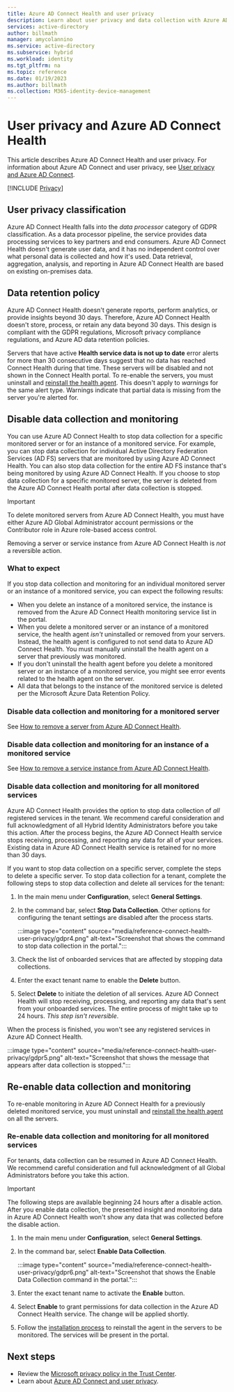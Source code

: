 ```yaml
---
title: Azure AD Connect Health and user privacy
description: Learn about user privacy and data collection with Azure AD Connect Health.
services: active-directory
author: billmath
manager: amycolannino
ms.service: active-directory
ms.subservice: hybrid
ms.workload: identity
ms.tgt_pltfrm: na
ms.topic: reference
ms.date: 01/19/2023
ms.author: billmath
ms.collection: M365-identity-device-management
---
```


# User privacy and Azure AD Connect Health

This article describes Azure AD Connect Health and user privacy. For information about Azure AD Connect and user privacy, see [User privacy and Azure AD Connect](reference-connect-user-privacy.md).

[!INCLUDE [Privacy](../../../includes/gdpr-intro-sentence.md)]

## User privacy classification

Azure AD Connect Health falls into the *data processor* category of GDPR classification. As a data processor pipeline, the service provides data processing services to key partners and end consumers. Azure AD Connect Health doesn't generate user data, and it has no independent control over what personal data is collected and how it's used. Data retrieval, aggregation, analysis, and reporting in Azure AD Connect Health are based on existing on-premises data.

## Data retention policy

Azure AD Connect Health doesn't generate reports, perform analytics, or provide insights beyond 30 days. Therefore, Azure AD Connect Health doesn't store, process, or retain any data beyond 30 days. This design is compliant with the GDPR regulations, Microsoft privacy compliance regulations, and Azure AD data retention policies.

Servers that have active **Health service data is not up to date** error alerts for more than 30 consecutive days suggest that no data has reached Connect Health during that time. These servers will be disabled and not shown in the Connect Health portal. To re-enable the servers, you must uninstall and [reinstall the health agent](how-to-connect-health-agent-install.md). This doesn't apply to *warnings* for the same alert type. Warnings indicate that partial data is missing from the server you're alerted for.

## Disable data collection and monitoring

You can use Azure AD Connect Health to stop data collection for a specific monitored server or for an instance of a monitored service. For example, you can stop data collection for individual Active Directory Federation Services (AD FS) servers that are monitored by using Azure AD Connect Health. You can also stop data collection for the entire AD FS instance that's being monitored by using Azure AD Connect Health. If you choose to stop data collection for a specific monitored server, the server is deleted from the Azure AD Connect Health portal after data collection is stopped.

> [!IMPORTANT]
> To delete monitored servers from Azure AD Connect Health, you must have either Azure AD Global Administrator account permissions or the Contributor role in Azure role-based access control.
>
> Removing a server or service instance from Azure AD Connect Health is *not* a reversible action.

### What to expect

If you stop data collection and monitoring for an individual monitored server or an instance of a monitored service, you can expect the following results:

- When you delete an instance of a monitored service, the instance is removed from the Azure AD Connect Health monitoring service list in the portal.
- When you delete a monitored server or an instance of a monitored service, the health agent *isn't* uninstalled or removed from your servers. Instead, the health agent is configured to not send data to Azure AD Connect Health. You must manually uninstall the health agent on a server that previously was monitored.
- If you don't uninstall the health agent before you delete a monitored server or an instance of a monitored service, you might see error events related to the health agent on the server.
- All data that belongs to the instance of the monitored service is deleted per the Microsoft Azure Data Retention Policy.

### Disable data collection and monitoring for a monitored server

See [How to remove a server from Azure AD Connect Health](how-to-connect-health-operations.md#delete-a-server-from-the-azure-ad-connect-health-service).

### Disable data collection and monitoring for an instance of a monitored service

See [How to remove a service instance from Azure AD Connect Health](how-to-connect-health-operations.md#delete-a-service-instance-from-azure-ad-connect-health-service).

### Disable data collection and monitoring for all monitored services

Azure AD Connect Health provides the option to stop data collection of *all* registered services in the tenant. We recommend careful consideration and full acknowledgment of all Hybrid Identity Administrators before you take this action. After the process begins, the Azure AD Connect Health service stops receiving, processing, and reporting any data for all of your services. Existing data in Azure AD Connect Health service is retained for no more than 30 days.

If you want to stop data collection on a specific server, complete the steps to delete a specific server. To stop data collection for a tenant, complete the following steps to stop data collection and delete all services for the tenant:

1. In the main menu under **Configuration**, select **General Settings**.
1. In the command bar, select **Stop Data Collection**. Other options for configuring the tenant settings are disabled after the process starts.  

   :::image type="content" source="media/reference-connect-health-user-privacy/gdpr4.png" alt-text="Screenshot that shows the command to stop data collection in the portal.":::

1. Check the list of onboarded services that are affected by stopping data collections.
1. Enter the exact tenant name to enable the **Delete** button.
1. Select **Delete** to initiate the deletion of all services. Azure AD Connect Health will stop receiving, processing, and reporting any data that's sent from your onboarded services. The entire process of might take up to 24 hours. *This step isn't reversible*.

When the process is finished, you won't see any registered services in Azure AD Connect Health.

:::image type="content" source="media/reference-connect-health-user-privacy/gdpr5.png" alt-text="Screenshot that shows the message that appears after data collection is stopped.":::

## Re-enable data collection and monitoring

To re-enable monitoring in Azure AD Connect Health for a previously deleted monitored service, you must uninstall and [reinstall the health agent](how-to-connect-health-agent-install.md) on all the servers.

### Re-enable data collection and monitoring for all monitored services

For tenants, data collection can be resumed in Azure AD Connect Health. We recommend careful consideration and full acknowledgment of all Global Administrators before you take this action.

> [!IMPORTANT]
> The following steps are available beginning 24 hours after a disable action. After you enable data collection, the presented insight and monitoring data in Azure AD Connect Health won't show any data that was collected before the disable action.

1. In the main menu under **Configuration**, select **General Settings**.
1. In the command bar, select **Enable Data Collection**.

   :::image type="content" source="media/reference-connect-health-user-privacy/gdpr6.png" alt-text="Screenshot that shows the Enable Data Collection command in the portal.":::

1. Enter the exact tenant name to activate the **Enable** button.
1. Select **Enable** to grant permissions for data collection in the Azure AD Connect Health service. The change will be applied shortly.
1. Follow the [installation process](how-to-connect-health-agent-install.md) to reinstall the agent in the servers to be monitored. The services will be present in the portal.  

## Next steps

- Review the [Microsoft privacy policy in the Trust Center](https://www.microsoft.com/trustcenter).
- Learn about [Azure AD Connect and user privacy](reference-connect-user-privacy.md).
